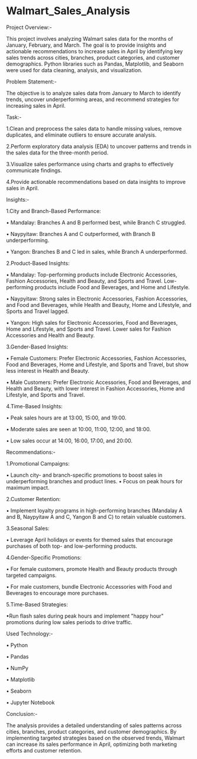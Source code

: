 # Walmart_Sales_Analysis

Project Overview:-

  This project involves analyzing Walmart sales data for the months of January, February, and March. The goal is to provide insights and actionable recommendations to increase sales in April by identifying key      sales trends across cities, branches, product categories, and customer demographics. Python libraries such as Pandas, Matplotlib, and Seaborn were used for data cleaning, analysis, and visualization.

Problem Statement:-

The objective is to analyze sales data from January to March to identify trends, uncover underperforming areas, and recommend strategies for increasing sales in April.

Task:-

1.Clean and preprocess the sales data to handle missing values, remove duplicates, and eliminate outliers to ensure accurate analysis.

2.Perform exploratory data analysis (EDA) to uncover patterns and trends in the sales data for the three-month period.

3.Visualize sales performance using charts and graphs to effectively communicate findings.

4.Provide actionable recommendations based on data insights to improve sales in April.

Insights:-

1.City and Branch-Based Performance:

• Mandalay: Branches A and B performed best, while Branch C struggled.

• Naypyitaw: Branches A and C outperformed, with Branch B underperforming.

• Yangon: Branches B and C led in sales, while Branch A underperformed.

2.Product-Based Insights:

• Mandalay: Top-performing products include Electronic Accessories, Fashion Accessories, Health and Beauty, and Sports and Travel. Low-performing products include Food and Beverages, and Home and Lifestyle.

• Naypyitaw: Strong sales in Electronic Accessories, Fashion Accessories, and Food and Beverages, while Health and Beauty, Home and Lifestyle, and Sports and Travel lagged.

• Yangon: High sales for Electronic Accessories, Food and Beverages, Home and Lifestyle, and Sports and Travel. Lower sales for Fashion Accessories and Health and Beauty.

3.Gender-Based Insights:

• Female Customers: Prefer Electronic Accessories, Fashion Accessories, Food and Beverages, Home and Lifestyle, and Sports and Travel, but show less interest in Health and Beauty.

• Male Customers: Prefer Electronic Accessories, Food and Beverages, and Health and Beauty, with lower interest in Fashion Accessories, Home and Lifestyle, and Sports and Travel.

4.Time-Based Insights:

• Peak sales hours are at 13:00, 15:00, and 19:00.

• Moderate sales are seen at 10:00, 11:00, 12:00, and 18:00.

• Low sales occur at 14:00, 16:00, 17:00, and 20:00.

Recommendations:-

1.Promotional Campaigns:

• Launch city- and branch-specific promotions to boost sales in underperforming branches and product lines.
• Focus on peak hours for maximum impact.

2.Customer Retention:

• Implement loyalty programs in high-performing branches (Mandalay A and B, Naypyitaw A and C, Yangon B and C) to retain valuable customers.

3.Seasonal Sales:

• Leverage April holidays or events for themed sales that encourage purchases of both top- and low-performing products.

4.Gender-Specific Promotions:

• For female customers, promote Health and Beauty products through targeted campaigns.

• For male customers, bundle Electronic Accessories with Food and Beverages to encourage more purchases.

5.Time-Based Strategies:

•Run flash sales during peak hours and implement "happy hour" promotions during low sales periods to drive traffic.

Used Technology:-

• Python

• Pandas

• NumPy

• Matplotlib 

• Seaborn

• Jupyter Notebook

Conclusion:-

The analysis provides a detailed understanding of sales patterns across cities, branches, product categories, and customer demographics. By implementing targeted strategies based on the observed trends, Walmart can increase its sales performance in April, optimizing both marketing efforts and customer retention.
